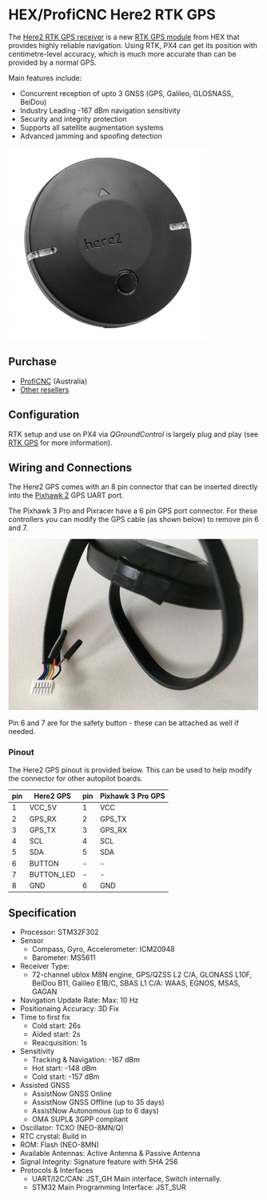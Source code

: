 # HEX/ProfiCNC Here2 RTK GPS

The [Here2 RTK GPS receiver](http://www.proficnc.com/all-products/152-gps-module.html) is a new [RTK GPS module](../gps_compass/rtk_gps.md) from HEX that provides highly reliable navigation. Using RTK, PX4 can get its position with centimetre-level accuracy, which is much more accurate than can be provided by a normal GPS.

Main features include:
- Concurrent reception of upto 3 GNSS (GPS, Galileo, GLOSNASS, BeiDou)
- Industry Leading -167 dBm navigation sensitivity
- Security and integrity protection
- Supports all satellite augmentation systems
- Advanced jamming and spoofing detection


<img src="../../assets/hardware/gps/here2_gps_module.jpg" />


## Purchase

* [ProfiCNC](http://www.proficnc.com/all-products/152-gps-module.html) (Australia)
* [Other resellers](http://www.proficnc.com/stores)

## Configuration

RTK setup and use on PX4 via *QGroundControl* is largely plug and play (see [RTK GPS](../advanced_features/rtk-gps.md) for more information).

## Wiring and Connections

The Here2 GPS comes with an 8 pin connector that can be inserted directly into the [Pixhawk 2](http://www.hex.aero/wp-content/uploads/2016/07/DRS_Pixhawk-2-17th-march-2016.pdf) GPS UART port.

The Pixhawk 3 Pro and Pixracer have a 6 pin GPS port connector. For these controllers you can modify the GPS cable (as shown below) to remove pin 6 and 7. 

<img src="../../assets/hardware/gps/rtk_here_plug_gps_to_6pin_connector.jpg" width="500px" /> 

Pin 6 and 7 are for the safety button - these can be attached as well if needed.

### Pinout

The Here2 GPS pinout is provided below.
This can be used to help modify the connector for other autopilot boards.


| pin | Here2 GPS     | pin | Pixhawk 3 Pro GPS |
| --- | ------------- | --- | ----------------- |
| 1   | VCC_5V        | 1   | VCC               |
| 2   | GPS_RX        | 2   | GPS_TX            |
| 3   | GPS_TX        | 3   | GPS_RX            |
| 4   | SCL           | 4   | SCL               |
| 5   | SDA           | 5   | SDA               |
| 6   | BUTTON        | -   | -                 |
| 7   | BUTTON_LED    | -   | -                 |
| 8   | GND           | 6   | GND               |

## Specification

* Processor: STM32F302
* Sensor
  * Compass, Gyro, Accelerometer: ICM20948
  * Barometer: MS5611
* Receiver Type:
  * 72-channel ublox M8N engine, GPS/QZSS L2 C/A, GLONASS L10F, BeiDou B11, Galileo E1B/C, SBAS L1 C/A: WAAS, EGNOS, MSAS, GAGAN
* Navigation Update Rate: Max: 10 Hz
* Positionaing Accuracy: 3D Fix
* Time to first fix
  * Cold start: 26s
  * Aided start: 2s
  * Reacquisition: 1s
* Sensitivity
  * Tracking & Navigation: -167 dBm
  * Hot start: -148 dBm
  * Cold start: -157 dBm
* Assisted GNSS
  * AssistNow GNSS Online
  * AssistNow GNSS Offline (up to 35 days)
  * AssistNow Autonomous (up to 6 days)
  * OMA SUPL& 3GPP compliant
* Oscillator: TCXO (NEO-8MN/Q)
* RTC crystal: Build in
* ROM: Flash (NEO-8MN)
* Available Antennas: Active Antenna & Passive Antenna
* Signal Integrity: Signature feature with SHA 256
* Protocols & Interfaces
  * UART/I2C/CAN: JST_GH Main interface, Switch internally.
  * STM32 Main Programming Interface: JST_SUR
  

